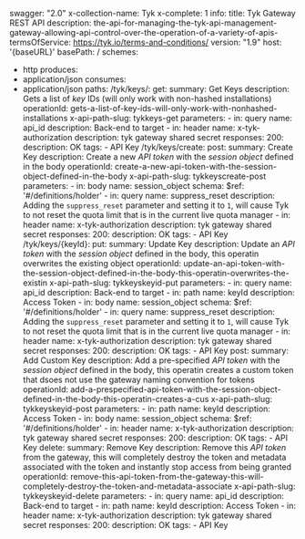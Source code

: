 swagger: "2.0"
x-collection-name: Tyk
x-complete: 1
info:
  title: Tyk Gateway REST API
  description: the-api-for-managing-the-tyk-api-management-gateway-allowing-api-control-over-the-operation-of-a-variety-of-apis-
  termsOfService: https://tyk.io/terms-and-conditions/
  version: "1.9"
host: '{baseURL}'
basePath: /
schemes:
- http
produces:
- application/json
consumes:
- application/json
paths:
  /tyk/keys/:
    get:
      summary: Get Keys
      description: Gets a list of *key* IDs (will only work with non-hashed installations)
      operationId: gets-a-list-of-key-ids-will-only-work-with-nonhashed-installations
      x-api-path-slug: tykkeys-get
      parameters:
      - in: query
        name: api_id
        description: Back-end to target
      - in: header
        name: x-tyk-authorization
        description: tyk gateway shared secret
      responses:
        200:
          description: OK
      tags:
      - API Key
  /tyk/keys/create:
    post:
      summary: Create Key
      description: Create a new *API token* with the *session object* defined in the
        body
      operationId: create-a-new-api-token-with-the-session-object-defined-in-the-body
      x-api-path-slug: tykkeyscreate-post
      parameters:
      - in: body
        name: session_object
        schema:
          $ref: '#/definitions/holder'
      - in: query
        name: suppress_reset
        description: Adding the `suppress_reset` parameter and setting it to `1`,
          will cause Tyk to not reset the quota limit that is in the current live
          quota manager
      - in: header
        name: x-tyk-authorization
        description: tyk gateway shared secret
      responses:
        200:
          description: OK
      tags:
      - API Key
  /tyk/keys/{keyId}:
    put:
      summary: Update Key
      description: Update an *API token* with the *session object* defined in the
        body, this operatin overwrites the existing object
      operationId: update-an-api-token-with-the-session-object-defined-in-the-body-this-operatin-overwrites-the-existin
      x-api-path-slug: tykkeyskeyid-put
      parameters:
      - in: query
        name: api_id
        description: Back-end to target
      - in: path
        name: keyId
        description: Access Token
      - in: body
        name: session_object
        schema:
          $ref: '#/definitions/holder'
      - in: query
        name: suppress_reset
        description: Adding the `suppress_reset` parameter and setting it to `1`,
          will cause Tyk to not reset the quota limit that is in the current live
          quota manager
      - in: header
        name: x-tyk-authorization
        description: tyk gateway shared secret
      responses:
        200:
          description: OK
      tags:
      - API Key
    post:
      summary: Add Custom Key
      description: Add a pre-specified *API token* with the *session object* defined
        in the body, this operatin creates a custom token that dsoes not use the gateway
        naming convention for tokens
      operationId: add-a-prespecified-api-token-with-the-session-object-defined-in-the-body-this-operatin-creates-a-cus
      x-api-path-slug: tykkeyskeyid-post
      parameters:
      - in: path
        name: keyId
        description: Access Token
      - in: body
        name: session_object
        schema:
          $ref: '#/definitions/holder'
      - in: header
        name: x-tyk-authorization
        description: tyk gateway shared secret
      responses:
        200:
          description: OK
      tags:
      - API Key
    delete:
      summary: Remove Key
      description: Remove this *API token* from the gateway, this will completely
        destroy the token and metadata associated with the token and instantly stop
        access from being granted
      operationId: remove-this-api-token-from-the-gateway-this-will-completely-destroy-the-token-and-metadata-associate
      x-api-path-slug: tykkeyskeyid-delete
      parameters:
      - in: query
        name: api_id
        description: Back-end to target
      - in: path
        name: keyId
        description: Access Token
      - in: header
        name: x-tyk-authorization
        description: tyk gateway shared secret
      responses:
        200:
          description: OK
      tags:
      - API Key